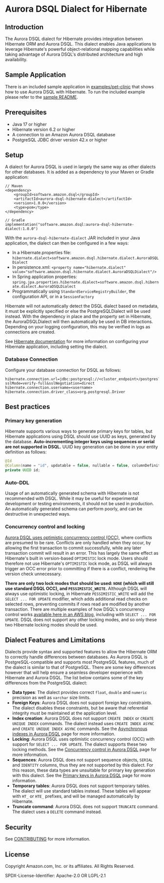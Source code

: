 # Aurora DSQL Dialect for Hibernate

## Introduction

The Aurora DSQL dialect for Hibernate provides integration between Hibernate ORM and Aurora DSQL. This dialect enables
Java applications to leverage Hibernate's powerful object-relational mapping capabilities while taking advantage of
Aurora DSQL's distributed architecture and high availability.

## Sample Application

There is an included sample application in [examples/pet-clinic](examples/pet-clinic) that shows how to use Aurora DSQL
with Hibernate. To run the included example please refer to the [sample README](examples/pet-clinic/README.md).

## Prerequisites

- Java 17 or higher
- Hibernate version 6.2 or higher
- A connection to an Amazon Aurora DSQL database
- PostgreSQL JDBC driver version 42.x or higher

## Setup

A dialect for Aurora DSQL is used in largely the same way as other dialects for other databases. It is added
as a dependency to your Maven or Gradle application:

```
// Maven
<dependency>
    <groupId>software.amazon.dsql</groupId>
    <artifactId>aurora-dsql-hibernate-dialect</artifactId>
    <version>1.0.0</version>
    <type>pom</type>
</dependency>

// Gradle
implementation("software.amazon.dsql:aurora-dsql-hibernate-dialect:1.0.0")
```

With the `aurora-dsql-hibernate-dialect` JAR included in your Java application, the dialect can then be configured in a few ways:
- In a Hibernate.properties file: `hibernate.dialect=software.amazon.dsql.hibernate.dialect.AuroraDSQLDialect`
- In persistence.xml: `<property name="hibernate.dialect" value="software.amazon.dsql.hibernate.dialect.AuroraDSQLDialect"/>`
- In Spring application properties: `spring.jpa.properties.hibernate.dialect=software.amazon.dsql.hibernate.dialect.AuroraDSQLDialect`
- Programmatically using `StandardServiceRegistryBuilder`, the configuration API, or in a `SessionFactory`

Hibernate will not automatically detect the DSQL dialect based on metadata, it must be explicitly specified or else
the PostgreSQLDialect will be used instead. With the dependency in place and the property set in Hibernate,
the AuroraDSQLDialect will then automatically be used in DB interactions. Depending on your logging configuration, this
may be verified in logs as connections are created.

See [Hibernate documentation](https://docs.jboss.org/hibernate/orm/6.6/introduction/html_single/Hibernate_Introduction.html#configuration)
for more information on configuring your Hibernate application, including setting the dialect.

### Database Connection

Configure your database connection for DSQL as follows:

```properties
hibernate.connection.url=jdbc:postgresql://<cluster_endpoint>/postgres?sslMode=verify-full&sslNegotiation=direct
hibernate.connection.username=<username>
hibernate.connection.driver_class=org.postgresql.Driver
```

## Best practices

### Primary key generation

Hibernate supports various ways to generate primary keys for tables, but Hibernate applications using DSQL should
use UUID as keys, generated by the database. **Auto-incrementing integer keys using sequences or serial are not supported
in DSQL.** UUID key generation can be done in your entity definition as follows:

```java
@Id
@Column(name = "id", updatable = false, nullable = false, columnDefinition = "UUID DEFAULT gen_random_uuid()")
private UUID id;
```

### Auto-DDL

Usage of an automatically generated schema with Hibernate is not recommended with DSQL. While it may be useful
for experimental development or testing environments, it should not be used in production. An automatically generated
schema can perform poorly, and can be destructive in unexpected ways.

### Concurrency control and locking

[Aurora DSQL uses optimistic concurrency control (OCC)](https://docs.aws.amazon.com/aurora-dsql/latest/userguide/working-with-concurrency-control.html), where conflicts are presumed to be rare. Conflicts are only handled
when they occur, by allowing the first transaction to commit successfully, while any later transaction commit will result
in an error. This has largely the same effect as Hibernate's built in version-based `OPTIMISTIC` lock mode. Users should
therefore not use Hibernate's `OPTIMISTIC` lock mode, as DSQL will always trigger an OCC error prior to committing if
there is a conflict, rendering the version check unnecessary.

**There are only two lock modes that should be used: `NONE` (which will still use standard DSQL OCC), and `PESSIMISTIC_WRITE`.** Although DSQL will always use
optimistic locking, in Hibernate `PESSIMISTIC_WRITE` will add the `SELECT ... FOR UPDATE` modifier, which adds additional
read checks on selected rows, preventing commits if rows read are modified by another transaction. There are multiple
examples of how DSQL's concurrency control works [available here in an AWS blog](https://aws.amazon.com/blogs/database/concurrency-control-in-amazon-aurora-dsql/),
including with `SELECT ... FOR UPDATE`. DSQL does not support any other locking modes, and so only these two Hibernate
locking modes should be used.

## Dialect Features and Limitations

Dialects provide syntax and supported features to allow the Hibernate ORM to correctly handle differences between databases.
As Aurora DSQL is PostgreSQL-compatible and supports most PostgreSQL features, much of the dialect is similar to that of PostgreSQL.
There are some key differences however that will help ensure a seamless developer experience with Hibernate
and Aurora DSQL. The list below contains some of the key differences from the PostgreSQL dialect:

- **Data types**: The dialect provides correct `float`, `double` and `numeric` precision as well as `varchar` size limits.
- **Foreign Keys**: Aurora DSQL does not support foreign key constraints. The dialect disables these constraints, but be aware that referential integrity must be maintained at the application level.
- **Index creation**: Aurora DSQL does not support `CREATE INDEX` or `CREATE UNIQUE INDEX` commands. The dialect instead uses `CREATE INDEX ASYNC` and `CREATE UNIQUE INDEX ASYNC` commands. See the [Asynchronous indexes in Aurora DSQL](https://docs.aws.amazon.com/aurora-dsql/latest/userguide/working-with-create-index-async.html) page for more information.
- **Locking**: Aurora DSQL uses optimistic concurrency control (OCC) with support for `SELECT ... FOR UPDATE`. The dialect supports these two locking methods. See the [Concurrency control in Aurora DSQL](https://docs.aws.amazon.com/aurora-dsql/latest/userguide/working-with-concurrency-control.html) page for more information.
- **Sequences**: Aurora DSQL does not support sequence objects, `SERIAL` and `IDENTITY` columns, thus they are not supported by this dialect. For this reason, these data types are unsuitable for primary key generation with this dialect. See the [Primary keys in Aurora DSQL](https://docs.aws.amazon.com/aurora-dsql/latest/userguide/working-with-primary-keys.html) page for more information.
- **Temporary tables**: Aurora DSQL does not support temporary tables. The dialect will use standard tables instead. These tables will appear with `HT_` or `HTE_` prefixes, and will be managed automatically by Hibernate.
- **Truncate command**: Aurora DSQL does not support `TRUNCATE` command. The dialect uses a `DELETE` command instead.


## Security

See [CONTRIBUTING](CONTRIBUTING.md#security-issue-notifications) for more information.

## License

Copyright Amazon.com, Inc. or its affiliates. All Rights Reserved.

SPDX-License-Identifier: Apache-2.0 OR LGPL-2.1
